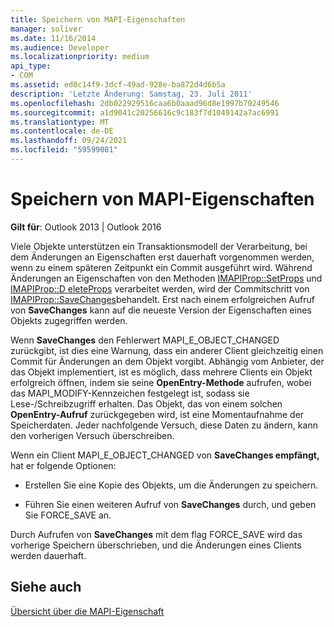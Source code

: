 ```yaml
---
title: Speichern von MAPI-Eigenschaften
manager: soliver
ms.date: 11/16/2014
ms.audience: Developer
ms.localizationpriority: medium
api_type:
- COM
ms.assetid: ed0c14f9-3dcf-49ad-928e-ba872d4d6b5a
description: 'Letzte Änderung: Samstag, 23. Juli 2011'
ms.openlocfilehash: 2db022929516caa6b0aaad96d8e1997b70249546
ms.sourcegitcommit: a1d9041c20256616c9c183f7d1049142a7ac6991
ms.translationtype: MT
ms.contentlocale: de-DE
ms.lasthandoff: 09/24/2021
ms.locfileid: "59599081"
---
```

# <a name="saving-mapi-properties"></a>Speichern von MAPI-Eigenschaften

  
  
**Gilt für**: Outlook 2013 | Outlook 2016 
  
Viele Objekte unterstützen ein Transaktionsmodell der Verarbeitung, bei dem Änderungen an Eigenschaften erst dauerhaft vorgenommen werden, wenn zu einem späteren Zeitpunkt ein Commit ausgeführt wird. Während Änderungen an Eigenschaften von den Methoden [IMAPIProp::SetProps](imapiprop-setprops.md) und [IMAPIProp::D eleteProps](imapiprop-deleteprops.md) verarbeitet werden, wird der Commitschritt von [IMAPIProp::SaveChanges](imapiprop-savechanges.md)behandelt. Erst nach einem erfolgreichen Aufruf von **SaveChanges** kann auf die neueste Version der Eigenschaften eines Objekts zugegriffen werden. 
  
Wenn **SaveChanges** den Fehlerwert MAPI_E_OBJECT_CHANGED zurückgibt, ist dies eine Warnung, dass ein anderer Client gleichzeitig einen Commit für Änderungen an dem Objekt vorgibt. Abhängig vom Anbieter, der das Objekt implementiert, ist es möglich, dass mehrere Clients ein Objekt erfolgreich öffnen, indem sie seine **OpenEntry-Methode** aufrufen, wobei das MAPI_MODIFY-Kennzeichen festgelegt ist, sodass sie Lese-/Schreibzugriff erhalten. Das Objekt, das von einem solchen **OpenEntry-Aufruf** zurückgegeben wird, ist eine Momentaufnahme der Speicherdaten. Jeder nachfolgende Versuch, diese Daten zu ändern, kann den vorherigen Versuch überschreiben. 
  
Wenn ein Client MAPI_E_OBJECT_CHANGED von **SaveChanges empfängt,** hat er folgende Optionen: 
  
- Erstellen Sie eine Kopie des Objekts, um die Änderungen zu speichern.
    
- Führen Sie einen weiteren Aufruf von **SaveChanges** durch, und geben Sie FORCE_SAVE an. 
    
Durch Aufrufen von **SaveChanges** mit dem flag FORCE_SAVE wird das vorherige Speichern überschrieben, und die Änderungen eines Clients werden dauerhaft. 
  
## <a name="see-also"></a>Siehe auch



[Übersicht über die MAPI-Eigenschaft](mapi-property-overview.md)

